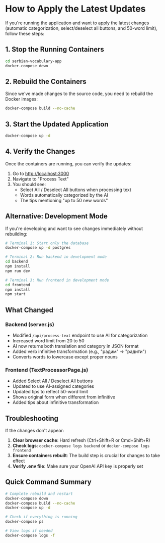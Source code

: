 # How to Apply the Latest Updates

If you're running the application and want to apply the latest changes (automatic categorization, select/deselect all buttons, and 50-word limit), follow these steps:

## 1. Stop the Running Containers

```bash
cd serbian-vocabulary-app
docker-compose down
```

## 2. Rebuild the Containers

Since we've made changes to the source code, you need to rebuild the Docker images:

```bash
docker-compose build --no-cache
```

## 3. Start the Updated Application

```bash
docker-compose up -d
```

## 4. Verify the Changes

Once the containers are running, you can verify the updates:

1. Go to <http://localhost:3000>
2. Navigate to "Process Text"
3. You should see:
   - Select All / Deselect All buttons when processing text
   - Words automatically categorized by the AI
   - The tips mentioning "up to 50 new words"

## Alternative: Development Mode

If you're developing and want to see changes immediately without rebuilding:

```bash
# Terminal 1: Start only the database
docker-compose up -d postgres

# Terminal 2: Run backend in development mode
cd backend
npm install
npm run dev

# Terminal 3: Run frontend in development mode
cd frontend
npm install
npm start
```

## What Changed

### Backend (server.js)

- Modified `/api/process-text` endpoint to use AI for categorization
- Increased word limit from 20 to 50
- AI now returns both translation and category in JSON format
- Added verb infinitive transformation (e.g., "радим" → "радити")
- Converts words to lowercase except proper nouns

### Frontend (TextProcessorPage.js)

- Added Select All / Deselect All buttons
- Updated to use AI-assigned categories
- Updated tips to reflect 50-word limit
- Shows original form when different from infinitive
- Added tips about infinitive transformation

## Troubleshooting

If the changes don't appear:

1. **Clear browser cache**: Hard refresh (Ctrl+Shift+R or Cmd+Shift+R)
2. **Check logs**: `docker-compose logs backend` or `docker-compose logs frontend`
3. **Ensure containers rebuilt**: The build step is crucial for changes to take effect
4. **Verify .env file**: Make sure your OpenAI API key is properly set

## Quick Command Summary

```bash
# Complete rebuild and restart
docker-compose down
docker-compose build --no-cache
docker-compose up -d

# Check if everything is running
docker-compose ps

# View logs if needed
docker-compose logs -f
